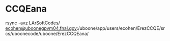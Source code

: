# CCQEana
rsync -avz LArSoftCodes/ ecohen@uboonegpvm04.fnal.gov:/uboone/app/users/ecohen/ErezCCQE/srcs/uboonecode/uboone/ErezCCQEana/ 
